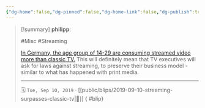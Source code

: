 ```yaml
---
{"dg-home":false,"dg-pinned":false,"dg-home-link":false,"dg-publish":true,"type":"blip","created-date":"2019-09-10T00:00:00","disabled rules":["yaml-title","yaml-title-alias","file-name-heading"],"title":"philipp @ 2019-09-10","dg-permalink":"2019/09/10/streaming-surpasses-classic-tv/","updated-date":"2025-04-30T22:27:35","dg-path":"blips/2019-09-10-streaming-surpasses-classic-tv.md","permalink":"/2019/09/10/streaming-surpasses-classic-tv/","dgPassFrontmatter":true,"created":"2019-09-10T00:00:00","updated":"2025-04-30T22:27:35"}
---
```


> [!summary] **philipp**:
>
> #Misc #Streaming
>
> [In Germany, the age group of 14-29 are consuming streamed video more than classic TV.](https://meedia.de/2019/09/06/ard-zdf-studie-netflix-youtube-co-haben-bei-den-14-bis-29-jaehrigen-das-fernsehen-ueberholt/) This will definitely mean that TV executives will ask for laws against streaming, to preserve their business model - similar to what has happened with print media.
> - - -
>
> 🗓️ `Tue, Sep 10, 2019` · [[public/blips/2019-09-10-streaming-surpasses-classic-tv\|🔗]]
{ #blip}


